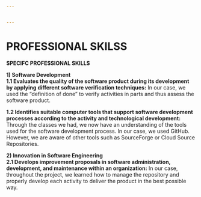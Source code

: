 ```yaml
---


---
```


<h1 id="professional-skilss">PROFESSIONAL SKILSS</h1>
<p><strong>SPECIFC PROFESSIONAL SKILLS</strong></p>
<p><strong>1) Software Development</strong><br>
<strong>1.1 Evaluates the quality of the software product during its development by applying different software verification techniques:</strong> In our case, we used the “definition of done” to verify activities in parts and thus assess the software product.</p>
<p><strong>1.2 Identifies suitable computer tools that support software development processes according to the activity and technological development:</strong> Through the classes we had, we now have an understanding of the tools used for the software development process. In our case, we used GitHub. However, we are aware of other tools such as SourceForge or Cloud Source Repositories.</p>
<p><strong>2) Innovation in Software Engineering</strong><br>
<strong>2.1 Develops improvement proposals in software administration, development, and maintenance within an organization:</strong> In our case, throughout the project, we learned how to manage the repository and properly develop each activity to deliver the product in the best possible way.</p>

